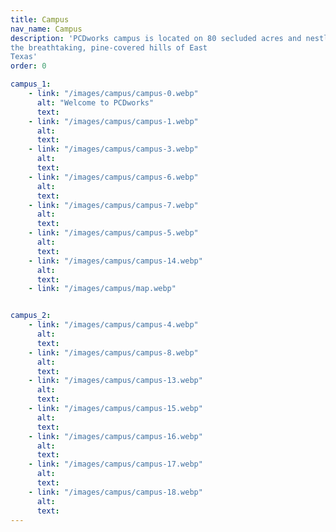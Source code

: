 ```yaml
---
title: Campus
nav_name: Campus
description: 'PCDworks campus is located on 80 secluded acres and nestled within
the breathtaking, pine-covered hills of East
Texas'
order: 0

campus_1:
    - link: "/images/campus/campus-0.webp"
      alt: "Welcome to PCDworks"
      text:
    - link: "/images/campus/campus-1.webp"
      alt:
      text:
    - link: "/images/campus/campus-3.webp"
      alt:
      text:
    - link: "/images/campus/campus-6.webp"
      alt:
      text:
    - link: "/images/campus/campus-7.webp"
      alt:
      text:
    - link: "/images/campus/campus-5.webp"
      alt:
      text:
    - link: "/images/campus/campus-14.webp"
      alt:
      text:
    - link: "/images/campus/map.webp"


campus_2:
    - link: "/images/campus/campus-4.webp"
      alt:
      text:
    - link: "/images/campus/campus-8.webp"
      alt:
      text:
    - link: "/images/campus/campus-13.webp"
      alt:
      text:
    - link: "/images/campus/campus-15.webp"
      alt:
      text:
    - link: "/images/campus/campus-16.webp"
      alt:
      text:
    - link: "/images/campus/campus-17.webp"
      alt:
      text:
    - link: "/images/campus/campus-18.webp"
      alt:
      text:
---
```


<text-image :images="campus_1">
<template v-slot:primary>

## For out-of-the-box thinking,
# Step out of your box
<br/>

Located on 80 secluded acres and nestled within
the breathtaking, pine-covered hills of East
Texas, our campus provides a one-of-a-kind
environment where your mind (and body) can
freely wander. A spot where fresh air and fresh
thought mingle.

But don't let the serene and majestic setting fool you. The PCDworks
campus is home to a full complement of state-of-the-art engineering,
prototyping, and testing facilities, and is staffed by some of the brightest
minds in the business.

We've hosted scores of Immersive Ideation™ sessions and have provided
expertise in new product development to some of the largest companies in
the world. Our quiet, isolated location is recognized as an ideal spot for
fostering creativity and sparking imaginative ideation and collaborative
thinking that yields accelerated breakthrough solutions.

</template>
</text-image>

<text-image :images="campus_2" order="it">
<template v-slot:primary>

## Experience if for
# Yourself
<br/>

All are welcome to visit our campus. Come by yourself or bring your team to
stroll the grounds, see what we're working on, and explore all the ways you
can experience out-of-the-box thinking. Schedule your visit today.

</template>
</text-image>